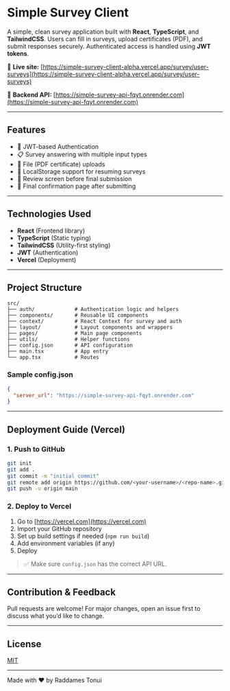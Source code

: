 # Simple Survey Client

A simple, clean survey application built with **React**, **TypeScript**, and **TailwindCSS**. Users can fill in surveys, upload certificates (PDF), and submit responses securely. Authenticated access is handled using **JWT tokens**.

🔗 **Live site:** [https://simple-survey-client-alpha.vercel.app/survey/user-surveys](https://simple-survey-client-alpha.vercel.app/survey/user-surveys)

🔗 **Backend API:** [https://simple-survey-api-fqyt.onrender.com](https://simple-survey-api-fqyt.onrender.com)

---

## Features
- 🔐 JWT-based Authentication
- 📋 Survey answering with multiple input types
- 🧾 File (PDF certificate) uploads
- 💾 LocalStorage support for resuming surveys
- 🧠 Review screen before final submission
- 🎯 Final confirmation page after submitting

---

## Technologies Used
- **React** (Frontend library)
- **TypeScript** (Static typing)
- **TailwindCSS** (Utility-first styling)
- **JWT** (Authentication)
- **Vercel** (Deployment)

---

## Project Structure
```
src/
├── auth/             # Authentication logic and helpers
├── components/       # Reusable UI components
├── context/          # React Context for survey and auth
├── layout/           # Layout components and wrappers
├── pages/            # Main page components
├── utils/            # Helper functions
├── config.json       # API configuration
├── main.tsx          # App entry
└── app.tsx           # Routes
```

### Sample config.json
```json
{
  "server_url": "https://simple-survey-api-fqyt.onrender.com"
}
```

---

## Deployment Guide (Vercel)

### 1. Push to GitHub
```bash
git init
git add .
git commit -m "initial commit"
git remote add origin https://github.com/<your-username>/<repo-name>.git
git push -u origin main
```

### 2. Deploy to Vercel
1. Go to [https://vercel.com](https://vercel.com)
2. Import your GitHub repository
3. Set up build settings if needed (`npm run build`)
4. Add environment variables (if any)
5. Deploy

> ✅ Make sure `config.json` has the correct API URL.

---

## Contribution & Feedback
Pull requests are welcome! For major changes, open an issue first to discuss what you’d like to change.

---

## License
[MIT](LICENSE)

---

Made with ❤️ by Raddames Tonui